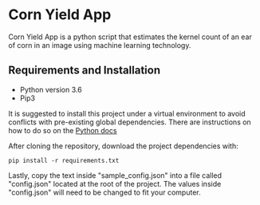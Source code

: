 # Corn Yield App

Corn Yield App is a python script that estimates the kernel count of an ear of corn in an image using machine learning technology.

## Requirements and Installation
* Python version 3.6
* Pip3

It is suggested to install this project under a virtual environment to avoid conflicts with pre-existing global dependencies. There are instructions on how to do so on the [Python docs](https://packaging.python.org/tutorials/installing-packages/#creating-virtual-environments)

After cloning the repository, download the project dependencies with:
```
pip install -r requirements.txt
```

Lastly, copy the text inside "sample_config.json" into a file called "config.json" located
at the root of the project. The values inside "config.json" will need to be changed to fit your computer.